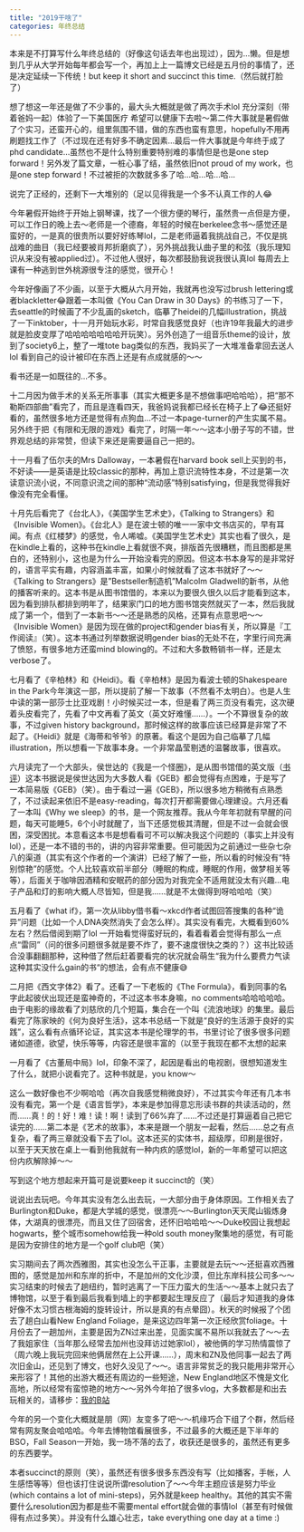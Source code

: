 ```yaml
---
title: "2019干啥了"
categories: 年终总结
---
```


本来是不打算写什么年终总结的（好像这句话去年也出现过），因为…懒。但是想到几乎从大学开始每年都会写一个，再加上上一篇博文已经是五月份的事情了，还是决定延续一下传统！but keep it short and succinct this time.（然后就打脸了）

想了想这一年还是做了不少事的，最大头大概就是做了两次手术lol 充分深刻（带着爸妈一起）体验了一下美国医疗 希望可以健康下去啦～第二件大事就是暑假做了个实习，还蛮开心的，组里氛围不错，做的东西也蛮有意思，hopefully不用再刷题找工作了（不过现在还有好多不确定因素…最后一件大事就是今年终于成了phd candidate…虽然也不是什么特别重要特别难的事情但是也是one step forward！另外发了篇文章，一桩心事了结，虽然依旧not proud of my work，也是one step forward！不过被拒的次数就多多了哈…哈…哈…哈…

说完了正经的，还剩下一大堆别的（足以见得我是一个多不认真工作的人😂

今年暑假开始终于开始上钢琴课，找了一个很方便的琴行，虽然贵一点但是方便，可以工作日的晚上去～老师是一个德裔，年轻的时候在berkelee念书～感觉还是蛮好的，一是真的很贵所以要好好练琴lol，二是老师逼着我挑战自己，不仅是挑战难的曲目（我已经要被肖邦折磨疯了），另外挑战我认曲子里的和弦（我乐理知识从来没有被applied过）。不过他人很好，每次都鼓励我说我很认真lol 每周去上课有一种逃到世外桃源很专注的感觉，很开心！

今年好像画了不少画，以至于大概从六月开始，我就再也没写过brush lettering或者blackletter😂跟着一本叫做《You Can Draw in 30 Days》的书练习了一下，去seattle的时候画了不少乱画的sketch，临摹了heidei的几幅illustration，挑战了一下inktober，十一月开始玩水彩，时常自我感觉良好（也许19年我最大的进步就是脸皮变厚了哈哈哈哈哈哈哈开玩笑）。另外创造了一组音乐theme的设计，放到了society6上，整了一堆tote bag类似的东西，我妈买了一大堆准备拿回去送人lol 看到自己的设计被印在东西上还是有点成就感的～～

看书还是一如既往的…不多。

十二月因为做手术的关系无所事事（其实大概更多是不想做事吧哈哈哈），把“那不勒斯四部曲”看完了，而且是连看四天，我爸妈说我都已经长在椅子上了😂还挺好看的，虽然很多地方还是觉得有点狗血…不过一本page-turner的产生实属不易。另外终于把《有限和无限的游戏》看完了，时隔一年～～这本小册子写的不错，世界观总结的非常赞，但读下来还是需要逼自己一把的。

十一月看了伍尔夫的Mrs Dalloway，一本暑假在harvard book sell上买到的书，不好读——是英语是比较classic的那种，再加上意识流特性本身，不过是第一次读意识流小说，不同意识流之间的那种“流动感”特别satisfying，但是我觉得我好像没有完全看懂。

十月先后看完了《台北人》，《美国学生艺术史》，《Talking to Strangers》和《Invisible Women》。《台北人》是在波士顿的唯一一家中文书店买的，早有耳闻。有点《红楼梦》的感觉，令人唏嘘。《美国学生艺术史》其实也看了很久，是在kindle上看的，这种书在kindle上看就很不爽，排版首先很糟糕，而且图都是黑白的，还特别小，这也是为什么一开始没看完的原因。但这本书本身写的是非常好的，语言平实有趣，内容涵盖丰富，如果小时候就看了这本书就好了～～《Talking to Strangers》是”Bestseller制造机”Malcolm Gladwell的新书，从他的播客听来的。这本书是从图书馆借的，本来以为要很久很久以后才能看到这本，因为看到排队都排到明年了，结果家门口的地方图书馆突然就买了一本，然后我就成了第一个，借到了一本新书～～还是熟悉的风格，还算有点意思吧～～《Invisible Women》是因为现在做的project和gender bias有关，所以算是『工作阅读』（笑）。这本书通过列举数据说明gender bias的无处不在，字里行间充满了愤怒，有很多地方还蛮mind blowing的。不过和大多数畅销书一样，还是太verbose了。

七月看了《辛柏林》和《Heidi》。看《辛柏林》是因为看波士顿的Shakespeare in the Park今年演这一部，所以提前了解一下故事（不然看不太明白）。也是人生中读的第一部莎士比亚戏剧！小时候买过一本，但是看了两三页没有看完，这次硬着头皮看完了，先看了中文再看了英文（英文好难懂……）。一个不算很复杂的故事，不过given history background，那时候这样的故事应该已经算是非常了不起了。《Heidi》就是《海蒂和爷爷》的原著。看这个是因为自己临摹了几幅illustration，所以想看一下故事本身。一个非常晶莹剔透的温馨故事，很喜欢。

六月读完了一个大部头，侯世达的《我是一个怪圈》，是从图书馆借的英文版（[书评](https://www.douban.com/doubanapp/dispatch/review/10264487?dt_dapp=1)）这本书据说是侯世达因为大多数人看《GEB》都会觉得有点困难，于是写了一本简易版《GEB》（笑）。由于看过一遍《GEB》，所以很多地方稍微有点熟悉了，不过读起来依旧不是easy-reading，每次打开都需要做心理建设。六月还看了一本叫《Why we sleep》的书，是一个网友推荐。我从今年年初就有早醒的问题，每天可能睡5，6个小时就醒了，当下还感觉极其清醒，但是不过一会就会很困，深受困扰。本意看这本书是想看看可不可以解决我这个问题的（事实上并没有lol），还是一本不错的书的，讲的内容非常重要。但可能因为之前通过一些杂七杂八的渠道（其实有这个作者的一个演讲）已经了解了一些，所以看的时候没有“特别惊艳”的感觉。个人比较喜欢前半部分（睡眠的构成，睡眠的作用，做梦相关等等），后面关于咖啡因酒精和安眠药的部分因为对我完全不适用就没太有兴趣…电子产品和灯的影响大概人尽皆知，但是我……就是不太做得到呀哈哈哈（笑）

五月看了《what if》，第一次从libby借书看～xkcd作者试图回答搜集的各种“诡异”问题（比如一个人DNA突然消失了会怎么样）。其实没有看完，大概看到60%左右？然后借阅到期了lol 一开始看觉得蛮好玩的，看着看着会觉得有那么一点点“雷同”（问的很多问题很多就是要不炸了，要不速度很快之类的？）这书比较适合没事翻翻那种，这种借了然后赶着要看完的状况就会萌生“我为什么要费力气读这种其实没什么gain的书“的想法，会有点不健康😅

二月把《西文字体2》看了。还看了一下老板的《The Formula》，看到同事的名字此起彼伏出现还是蛮神奇的，不过这本书本身嘛，no comments哈哈哈哈哈。由于电影的缘故看了刘慈欣的几个短篇，集合在一个叫《流浪地球》的集里。最后看完了陈家映的《何为良好生活》，这本书总结一下就是“良好的生活源于良好的实践”，这么看有点循环论证，其实这本书是伦理学的书，书里讨论了很多很多问题诸如道德，欲望，快乐等等，内容还是很丰富的（以至于我现在都不太想的起来

一月看了《古董局中局》lol，印象不深了，起因是看出的电视剧，很想知道发生了什么，就把小说看完了。这种书就是，you know～ 

这么一数好像也不少啊哈哈（再次自我感觉稍微良好），不过其实今年还有几本书没有看完，第一个是《语言哲学》，本来是参加得意忘形读书群的共读活动的，然而……真！的！好！难！读！啊！读到了66%弃了……不过还是打算逼着自己把它读完的……第二本是《艺术的故事》，本来是跟一个朋友一起看，然后……总之有点复杂，看了两三章就没看下去了lol。这本还买的实体书，超级厚，印刷是很好，以至于天天放在桌上一看到他我就有一种内疚的感觉lol，新的一年希望可以把这份内疚解除掉～～

写到这个地方想起来开篇可是说要keep it succinct的（笑）

说说出去玩吧。今年其实没有怎么出去玩，一大部分由于身体原因。工作相关去了Burlington和Duke，都是大学城的感觉，很漂亮～～Burlington天天爬山锻炼身体，大湖真的很漂亮，而且又住了回宿舍，还怀旧哈哈哈～～Duke校园让我想起hogwarts，整个城市somehow给我一种old south money聚集地的感觉，有可能是因为安排住的地方是一个golf club吧（笑）

实习期间去了两次西雅图，其实也没怎么干正事，主要就是去玩～～还挺喜欢西雅图的，感觉是加州和东岸的折中，不是加州的文化沙漠，但比东岸科技公司多～～实习结束的时候去了趟纽约，暂时逃离了一下压力蛮大的生活～～基本上就只去了博物馆，以至于看到最后我看到墙上的字都要起生理反应了（最后才知道我的身体好像不太习惯古根海姆的旋转设计，所以是真的有点晕囧）。秋天的时候报了个团去了趟白山看New England Foliage，是来这边四年第一次正经欣赏foliage。十月份去了一趟加州，主要是因为ZN过来出差，见面实属不易所以我就去了～～去了我姐家住（当年那么经常去加州也没拜访过她家lol），被他俩的学习热情震惊了（周六晚上我玩完回来他俩居然在上公开课……），周末和ZN及他同事一起去了两次旧金山，还见到了博文，也好久没见了～～。语言非常贫乏的我只能用非常开心来形容了！其他的出游大概还有周边的一些短途，New England地区不愧是文化高地，所以经常有蛮惊艳的地方～～另外今年拍了很多vlog，大多数都是和出去玩相关的，请移步：[我的B站](https://space.bilibili.com/221488100)

今年的另一个变化大概就是朋（网）友变多了吧～～机缘巧合下组了个群，然后经常有网友聚会哈哈哈。今年去博物馆看展很多，不过最多的大概还是下半年的BSO，Fall Season一开始，我一场不落的去了，收获还是很多的，虽然还有更多的东西要学。

本者succinct的原则（笑），虽然还有很多很多东西没有写（比如播客，手帐，人生感悟等等）但也该打住说说所谓resolution了～～今年主题应该是努力毕业(which contains a lot of mini-steps)，另外就是keep healthy。其他的其实不需要什么resolution因为都是些不需要mental effort就会做的事情lol（甚至有时候做得有点过多笑）。并没有什么雄心壮志，take everything one day at a time :)
